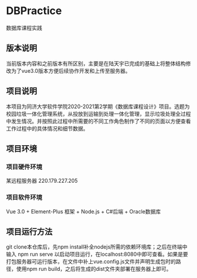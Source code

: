 # DBPractice
数据库课程实践

## 版本说明
当前版本内容和之前版本有所区别，主要是在陆天宇已完成的基础上将整体结构修改为了vue3.0版本方便后续协作开发和上传至服务器。

## 项目说明
本项目为同济大学软件学院2020-2021第2学期《数据库课程设计》项目。选题为校园垃圾一体化管理系统，从投放到运输到处理一体化管理，显示垃圾处理全过程中发生情况。并按照此过程中所需要的不同工作角色制作了不同的页面以方便查看工作过程中的具体情况和细节数据。

## 项目环境

### 项目硬件环境
某远程服务器 220.179.227.205

### 项目软件环境
Vue 3.0 + Element-Plus 框架 + Node.js + C#后端 + Oracle数据库

## 项目运行方法

git clone本仓库后，先npm install补全nodejs所需的依赖环境库；之后在终端中输入 npm run serve 以启动项目运行，在localhost:8080中即可查看。如果是要打包服务器可运行版本，在文件中补上vue.config.js文件并声明生成包时的路径，使用npm run build，之后将生成的dist文件夹部署在服务器上即可。
